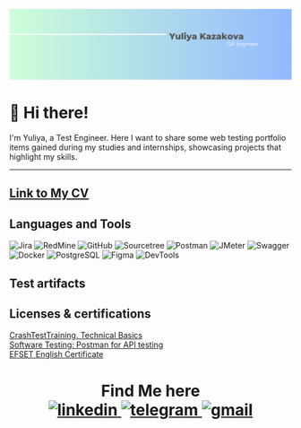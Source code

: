 [![Header](https://github.com/YuliyaKazakova66/YuliyaKazakova66/blob/main/assets/Grey%20Minimalist%20Graphic%20Designer%20Linkedin%20Banner.png)](https://www.linkedin.com/in/yulia-kazakova/)

# 👋 Hi there!
 <p>I'm Yuliya, a Test Engineer. Here I want to share some web testing portfolio items gained during my studies and internships, showcasing projects that highlight my skills.</p>

---

## [Link to My CV](https://drive.google.com/file/d/1_xBqKxzGbolyhIoi204hOFulAcsG5VVt/view?usp=sharing)

## Languages and Tools
![Jira](https://img.shields.io/badge/-Jira-black?style=for-social&logo=Jira&logoColor=blue)
![RedMine](https://img.shields.io/badge/-RedMine-black?style=for-social&logo=RedMine&logoColor=red)
![GitHub](https://img.shields.io/badge/-GitHub-black?style=for-social&logo=github)
![Sourcetree](https://img.shields.io/badge/-Sourcetree-black?style=for-social&logo=Sourcetree&logoColor=blue)
![Postman](https://img.shields.io/badge/-Postman-black?style=for-social&logo=postman)
![JMeter](https://img.shields.io/badge/-JMeter-black?style=for-social&logo=apache&logoColor=red)
![Swagger](https://img.shields.io/badge/-Swagger-black?style=for-social&logo=swagger)
![Docker](https://img.shields.io/badge/-Docker-black?style=for-social&logo=Docker)
![PostgreSQL](https://img.shields.io/badge/-PostgreSQL-black?style=for-social&logo=PostgreSQL)
![Figma](https://img.shields.io/badge/-Figma-black?style=for-social&logo=Figma&logoColor=purple)
![DevTools](https://img.shields.io/badge/-DevTools-black?style=for-social&logo=googlechrome&logoColor=green)

## Test artifacts

## Licenses & certifications 
[CrashTestTraining. Technical Basics](https://drive.google.com/file/d/1cslsMwjbFA3odOROmNNlM7vrNJmszq06/view)  
[Software Testing: Postman for API testing](https://drive.google.com/file/d/1a4ssp9VxOXUApcTQ6tVK5le5HPq1j5g3/view?usp=sharing)  
[EFSET English Certificate](https://www.efset.org/cert/R3cz3i)

<h1 align="center"> Find Me here </h> 
<div id="badges">
    <a href="https://www.linkedin.com/in/yulia-kazakova/" target="_blank">
      <img src="https://cdn-icons-png.flaticon.com/512/2504/2504799.png" width="40" height="40" alt="linkedin" />
    </a>
    <a href="https://t.me/ulxz66" target="_blank">
      <img src="https://cdn-icons-png.flaticon.com/512/2111/2111646.png" width="40" height="40" alt="telegram" />
    </a>
     <a href="mailto:kazakova.6696@gmail.com" target="_blank">
      <img src="https://img.icons8.com/?size=512&id=P7UIlhbpWzZm&format=png" width="40" height="40" alt="gmail" />
    </a>
  </div>
